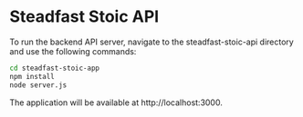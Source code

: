 # Steadfast Stoic API
To run the backend API server, navigate to the steadfast-stoic-api directory and use the following commands:

```bash
cd steadfast-stoic-app
npm install
node server.js
```
The application will be available at http://localhost:3000.

